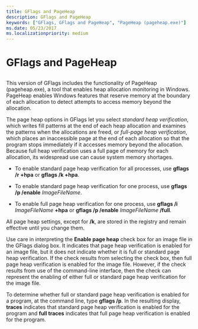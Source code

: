```yaml
---
title: GFlags and PageHeap
description: GFlags and PageHeap
keywords: ["GFlags, GFlags and PageHeap", "PageHeap (pageheap.exe)"]
ms.date: 05/23/2017
ms.localizationpriority: medium
---
```


# GFlags and PageHeap


## <span id="ddk_gflags_and_pageheap_dtools"></span><span id="DDK_GFLAGS_AND_PAGEHEAP_DTOOLS"></span>


This version of GFlags includes the functionality of PageHeap (pageheap.exe), a tool that enables heap allocation monitoring in Windows. PageHeap enables Windows features that reserve memory at the boundary of each allocation to detect attempts to access memory beyond the allocation.

The page heap options in GFlags let you select *standard heap verification*, which writes fill patterns at the end of each heap allocation and examines the patterns when the allocations are freed, or *full-page heap verification*, which places an inaccessible page at the end of each allocation so that the program stops immediately if it accesses memory beyond the allocation. Because full heap verification uses a full page of memory for each allocation, its widespread use can cause system memory shortages.

-   To enable standard page heap verification for all processes, use **gflags /r +hpa** or **gflags /k +hpa**.

-   To enable standard page heap verification for one process, use **gflags /p /enable** *ImageFileName*.

-   To enable full page heap verification for one process, use **gflags /i** *ImageFileName* **+hpa** or **gflags /p /enable** *ImageFileName* **/full**.

All page heap settings, except for **/k**, are stored in the registry and remain effective until you change them.

Use care in interpreting the **Enable page heap** check box for an image file in the GFlags dialog box. It indicates that page heap verification is enabled for an image file, but it does not indicate whether it is full or standard page heap verification. If the check results from selecting the check box, then full page heap verification is enabled for the image file. However, if the check results from use of the command-line interface, then the check can represent the enabling of either full or standard page heap verification for the image file.

To determine whether full or standard page heap verification is enabled for a program, at the command line, type **gflags /p**. In the resulting display, **traces** indicates that standard page heap verification is enabled for the program and **full traces** indicates that full page heap verification is enabled for the program.

 

 





